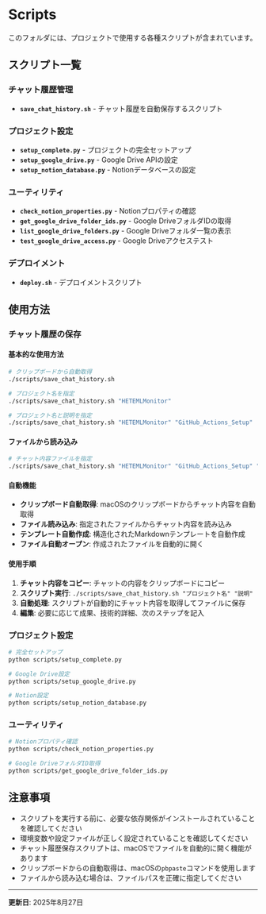# Scripts

このフォルダには、プロジェクトで使用する各種スクリプトが含まれています。

## スクリプト一覧

### チャット履歴管理
- **`save_chat_history.sh`** - チャット履歴を自動保存するスクリプト

### プロジェクト設定
- **`setup_complete.py`** - プロジェクトの完全セットアップ
- **`setup_google_drive.py`** - Google Drive APIの設定
- **`setup_notion_database.py`** - Notionデータベースの設定

### ユーティリティ
- **`check_notion_properties.py`** - Notionプロパティの確認
- **`get_google_drive_folder_ids.py`** - Google DriveフォルダIDの取得
- **`list_google_drive_folders.py`** - Google Driveフォルダ一覧の表示
- **`test_google_drive_access.py`** - Google Driveアクセステスト

### デプロイメント
- **`deploy.sh`** - デプロイメントスクリプト

## 使用方法

### チャット履歴の保存

#### 基本的な使用方法
```bash
# クリップボードから自動取得
./scripts/save_chat_history.sh

# プロジェクト名を指定
./scripts/save_chat_history.sh "HETEMLMonitor"

# プロジェクト名と説明を指定
./scripts/save_chat_history.sh "HETEMLMonitor" "GitHub_Actions_Setup"
```

#### ファイルから読み込み
```bash
# チャット内容ファイルを指定
./scripts/save_chat_history.sh "HETEMLMonitor" "GitHub_Actions_Setup" "chat_content.txt"
```

#### 自動機能
- **クリップボード自動取得**: macOSのクリップボードからチャット内容を自動取得
- **ファイル読み込み**: 指定されたファイルからチャット内容を読み込み
- **テンプレート自動作成**: 構造化されたMarkdownテンプレートを自動作成
- **ファイル自動オープン**: 作成されたファイルを自動的に開く

#### 使用手順
1. **チャット内容をコピー**: チャットの内容をクリップボードにコピー
2. **スクリプト実行**: `./scripts/save_chat_history.sh "プロジェクト名" "説明"`
3. **自動処理**: スクリプトが自動的にチャット内容を取得してファイルに保存
4. **編集**: 必要に応じて成果、技術的詳細、次のステップを記入

### プロジェクト設定
```bash
# 完全セットアップ
python scripts/setup_complete.py

# Google Drive設定
python scripts/setup_google_drive.py

# Notion設定
python scripts/setup_notion_database.py
```

### ユーティリティ
```bash
# Notionプロパティ確認
python scripts/check_notion_properties.py

# Google DriveフォルダID取得
python scripts/get_google_drive_folder_ids.py
```

## 注意事項

- スクリプトを実行する前に、必要な依存関係がインストールされていることを確認してください
- 環境変数や設定ファイルが正しく設定されていることを確認してください
- チャット履歴保存スクリプトは、macOSでファイルを自動的に開く機能があります
- クリップボードからの自動取得は、macOSの`pbpaste`コマンドを使用します
- ファイルから読み込む場合は、ファイルパスを正確に指定してください

---

**更新日**: 2025年8月27日
